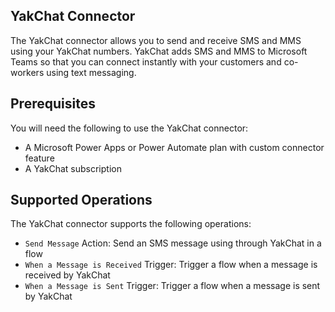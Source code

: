 
## YakChat Connector
The YakChat connector allows you to send and receive SMS and MMS using your YakChat numbers. YakChat adds SMS and MMS to Microsoft Teams so that you can connect instantly with your customers and co-workers using text messaging.

## Prerequisites
You will need the following to use the YakChat connector:
* A Microsoft Power Apps or Power Automate plan with custom connector feature
* A YakChat subscription

## Supported Operations
The YakChat connector supports the following operations:
* `Send Message` Action: Send an SMS message using through YakChat in a flow
* `When a Message is Received` Trigger: Trigger a flow when a message is received by YakChat
* `When a Message is Sent` Trigger: Trigger a flow when a message is sent by YakChat
